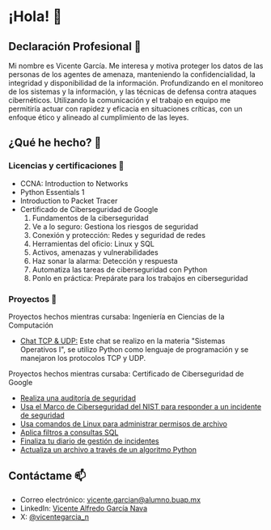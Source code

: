 # ¡Hola! 👋

## Declaración Profesional 💼
Mi nombre es Vicente García. Me interesa y motiva proteger los datos de las personas de los agentes de amenaza, manteniendo la confidencialidad, la integridad y disponibilidad de la información. Profundizando en el monitoreo de los sistemas y la información, y las técnicas de defensa contra ataques cibernéticos. Utilizando la comunicación y el trabajo en equipo me permitiría actuar con rapidez y eficacia en situaciones críticas, con un enfoque ético y alineado al cumplimiento de las leyes.

## ¿Qué he hecho? 🤔

### Licencias y certificaciones 📜
- CCNA: Introduction to Networks
- Python Essentials 1
- Introduction to Packet Tracer
- Certificado de Ciberseguridad de Google
  1. Fundamentos de la ciberseguridad
  2. Ve a lo seguro: Gestiona los riesgos de seguridad
  3. Conexión y protección: Redes y seguridad de redes
  4. Herramientas del oficio: Linux y SQL
  5. Activos, amenazas y vulnerabilidades
  6. Haz sonar la alarma: Detección y respuesta
  7. Automatiza las tareas de ciberseguridad con Python
  8. Ponlo en práctica: Prepárate para los trabajos en ciberseguridad

### Proyectos 🚀
Proyectos hechos mientras cursaba: Ingeniería en Ciencias de la Computación
- [Chat TCP & UDP:](https://github.com/lilalizzza/Chat) Este chat se realizo en la materia "Sistemas Operativos I", se utilizo Python como lenguaje de programación y se manejaron los protocolos TCP y UDP.

Proyectos hechos mientras cursaba: Certificado de Ciberseguridad de Google
- [Realiza una auditoría de seguridad](https://github.com/vicentegarcia-n/realiza-una-auditoria-de-seguridad)
- [Usa el Marco de Ciberseguridad del NIST para responder a un incidente de seguridad](https://github.com/vicentegarcia-n/usa-el-marco-de-ciberseguridad-del-nist-para-responder-a-un-incidente-de-seguridad)
- [Usa comandos de Linux para administrar permisos de archivo](https://github.com/vicentegarcia-n/usa-comandos-de-linux-para-administrar-permisos-de-archivo)
- [Aplica filtros a consultas SQL](https://github.com/vicentegarcia-n/aplica-filtros-a-consultas-sql)
- [Finaliza tu diario de gestión de incidentes](https://github.com/vicentegarcia-n/finaliza-tu-diario-de-gestion-de-incidentes)
- [Actualiza un archivo a través de un algoritmo Python](https://github.com/vicentegarcia-n/actualiza-un-archivo-a-traves-de-un-algoritmo-python)

## Contáctame 📫
- Correo electrónico: vicente.garcian@alumno.buap.mx
- LinkedIn: [Vicente Alfredo García Nava](https://www.linkedin.com/in/vicentegarcia-n/)
- X: [@vicentegarcia_n](https://x.com/vicentegarcia_n)
